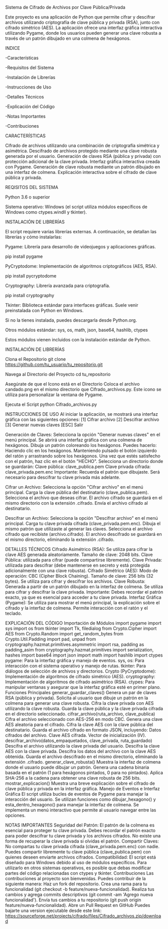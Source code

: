 Sistema de Cifrado de Archivos por Clave Pública/Privada

Este proyecto es una aplicación de Python que permite cifrar y descifrar archivos utilizando criptografía de clave pública y privada (RSA), junto con cifrado simétrico (AES). La aplicación ofrece una interfaz gráfica interactiva utilizando Pygame, donde los usuarios pueden generar una clave robusta a través de un patrón dibujado en una colmena de hexágonos.

INDICE

-Características

-Requisitos del Sistema

-Instalación de Librerías

-Instrucciones de Uso

-Detalles Técnicos

-Explicación del Código

-Notas Importantes

-Contribuciones


CARACTERÍSTICAS

Cifrado de archivos utilizando una combinación de criptografía simétrica y asimétrica.
Descifrado de archivos protegido mediante una clave robusta generada por el usuario.
Generación de claves RSA (pública y privada) con protección adicional de la clave privada.
Interfaz gráfica interactiva creada con Pygame.
Generación de clave robusta mediante un patrón dibujado en una interfaz de colmena.
Explicación interactiva sobre el cifrado de clave pública y privada.

REQISITOS DEL SISTEMA

Python 3.6 o superior

Sistema operativo: Windows (el script utiliza módulos específicos de Windows como ctypes.windll y tkinter).

INSTALACIÓN DE LIBRERÍAS

El script requiere varias librerías externas. A continuación, se detallan las librerías y cómo instalarlas:

Pygame: Librería para desarrollo de videojuegos y aplicaciones gráficas.

pip install pygame

PyCryptodome: Implementación de algoritmos criptográficos (AES, RSA).

pip install pycryptodome

Cryptography: Librería avanzada para criptografía.

pip install cryptography

Tkinter: Biblioteca estándar para interfaces gráficas. Suele venir preinstalada con Python en Windows.

Si no la tienes instalada, puedes descargarla desde Python.org.

Otros módulos estándar: sys, os, math, json, base64, hashlib, ctypes

Estos módulos vienen incluidos con la instalación estándar de Python.

INSTALACIÓN DE LIBRERÍAS

Clona el Repositorio
git clone https://github.com/tu_usuario/tu_repositorio.git

Navega al Directorio del Proyecto
cd tu_repositorio

Asegúrate de que el Icono está en el Directorio
Coloca el archivo candado.png en el mismo directorio que Cifrado_archivos.py.
Este icono se utiliza para personalizar la ventana de Pygame.

Ejecuta el Script
python Cifrado_archivos.py

INSTRUCCIONES DE USO
Al iniciar la aplicación, se mostrará una interfaz gráfica con las siguientes opciones:
[1] Cifrar archivo
[2] Descifrar archivo
[3] Generar nuevas claves
[ESC] Salir

Generación de Claves:
Selecciona la opción "Generar nuevas claves" en el menú principal.
Se abrirá una interfaz gráfica con una colmena de hexágonos.
Dibuja un patrón coloreando los hexágonos. Puedes hacerlo:
Haciendo clic en los hexágonos.
Manteniendo pulsado el botón izquierdo del ratón y arrastrando sobre los hexágonos.
Una vez que estés satisfecho con el patrón, haz clic en el botón "HECHO".
Selecciona un directorio donde se guardarán:
Clave pública: clave_publica.pem
Clave privada cifrada: clave_privada.pem.enc
Importante: Recuerda el patrón que dibujaste. Será necesario para descifrar tu clave privada más adelante.

Cifrar un Archivo:
Selecciona la opción "Cifrar archivo" en el menú principal.
Carga la clave pública del destinatario (clave_publica.pem).
Selecciona el archivo que deseas cifrar.
El archivo cifrado se guardará en el mismo directorio con la extensión .cifrado.
Envía el archivo cifrado al destinatario.

Descifrar un Archivo:
Selecciona la opción "Descifrar archivo" en el menú principal.
Carga tu clave privada cifrada (clave_privada.pem.enc).
Dibuja el mismo patrón que utilizaste al generar las claves.
Selecciona el archivo cifrado que recibiste (archivo.cifrado).
El archivo descifrado se guardará en el mismo directorio, eliminando la extensión .cifrado.

DETALLES TÉCNICOS
Cifrado Asimétrico (RSA):
Se utiliza para cifrar la clave AES generada aleatoriamente.
Tamaño de clave: 2048 bits.
Clave Pública: utilizada para cifrar (puede compartirse libremente).
Clave Privada: utilizada para descifrar (debe mantenerse en secreto y está protegida adicionalmente con una clave robusta).
Cifrado Simétrico (AES):
Modo de operación: CBC (Cipher Block Chaining).
Tamaño de clave: 256 bits (32 bytes).
Se utiliza para cifrar y descifrar los archivos.
Clave Robusta:
Generada a partir de un patrón dibujado en la interfaz de colmena.
Se utiliza para cifrar y descifrar la clave privada.
Importante: Debes recordar el patrón exacto, ya que es esencial para acceder a tu clave privada.
Interfaz Gráfica (Pygame):
Se utiliza para mostrar el menú principal, la explicación sobre el cifrado y la interfaz de colmena.
Permite interacción con el ratón y el teclado.

EXPLICACIÓN DEL CÓDIGO
Importación de Módulos
import pygame
import sys
import os
from tkinter import Tk, filedialog
from Crypto.Cipher import AES
from Crypto.Random import get_random_bytes
from Crypto.Util.Padding import pad, unpad
from cryptography.hazmat.primitives.asymmetric import rsa, padding as padding_asim
from cryptography.hazmat.primitives import serialization, hashes
import base64
import json
import math
import hashlib
import ctypes
pygame: Para la interfaz gráfica y manejo de eventos.
sys, os: Para interacción con el sistema operativo y manejo de rutas.
tkinter: Para diálogos de selección de archivos y directorios.
Crypto (PyCryptodome): Implementación de algoritmos de cifrado simétrico (AES).
cryptography: Implementación de algoritmos de cifrado asimétrico (RSA).
ctypes: Para manipular ventanas y asegurar que la interfaz gráfica esté en primer plano.
Funciones Principales
generar_guardar_claves()
Genera un par de claves RSA (pública y privada).
Solicita al usuario que dibuje un patrón en la colmena para generar una clave robusta.
Cifra la clave privada con AES utilizando la clave robusta.
Guarda la clave pública y la clave privada cifrada en el directorio seleccionado.
cifrar_archivo(ruta_archivo, clave_publica)
Cifra el archivo seleccionado con AES-256 en modo CBC.
Genera una clave AES aleatoria para el cifrado.
Cifra la clave AES con la clave pública del destinatario.
Guarda el archivo cifrado en formato JSON, incluyendo:
Datos cifrados del archivo.
Clave AES cifrada.
Vector de inicialización (IV).
descifrar_archivo(datos_empaquetados, clave_privada, ruta_guardado)
Descifra el archivo utilizando la clave privada del usuario.
Descifra la clave AES con la clave privada.
Descifra los datos del archivo con la clave AES obtenida.
Guarda el archivo descifrado en el mismo directorio, eliminando la extensión .cifrado.
generar_clave_robusta()
Muestra la interfaz de colmena donde el usuario puede dibujar un patrón.
Genera una cadena binaria basada en el patrón (1 para hexágonos pintados, 0 para no pintados).
Aplica SHA-256 a la cadena para obtener una clave robusta de 256 bits.
mostrar_explicacion()
Muestra una breve explicación sobre el cifrado de clave pública y privada en la interfaz gráfica.
Manejo de Eventos e Interfaz Gráfica
El script utiliza bucles de eventos de Pygame para manejar la interacción del usuario.
Se utilizan funciones como dibujar_hexagono() y esta_dentro_hexagono() para manejar la interfaz de colmena.
Se implementa un menú interactivo que permite al usuario navegar entre las opciones.

NOTAS IMPORTANTES
Seguridad del Patrón:
El patrón de la colmena es esencial para proteger tu clave privada.
Debes recordar el patrón exacto para poder descifrar tu clave privada y los archivos cifrados.
No existe una forma de recuperar la clave privada si olvidas el patrón.
Compartir Claves:
No compartas tu clave privada cifrada (clave_privada.pem.enc) con nadie.
Puedes compartir libremente tu clave pública (clave_publica.pem) con quienes deseen enviarte archivos cifrados.
Compatibilidad:
El script está diseñado para Windows debido al uso de módulos específicos.
Para utilizarlo en otros sistemas operativos, es posible que debas modificar partes del código relacionadas con ctypes y tkinter.
Contribuciones
Las contribuciones al proyecto son bienvenidas. Puedes contribuir de la siguiente manera:
Haz un fork del repositorio.
Crea una rama para tu funcionalidad (git checkout -b feature/nueva-funcionalidad).
Realiza tus cambios y agrega commits descriptivos (git commit -am 'Agrego nueva funcionalidad').
Envía tus cambios a tu repositorio (git push origin feature/nueva-funcionalidad).
Abre un Pull Request en GitHub
Puedes bajarte una version ejecutable desde este link: https://sourceforge.net/projects/cifrado/files/Cifrado_archivos.zip/download
